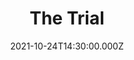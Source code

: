 ---
title: "The Trial"
image: https://i.imgur.com/OhG6HvO.png
date: 2021-10-24T14:30:00.000Z
video:
  type: vimeo
  id: 638697852
speaker:
    name: "Bart Wilkins"
    permalink: "bart-wilkins"
series: "babylon"
---